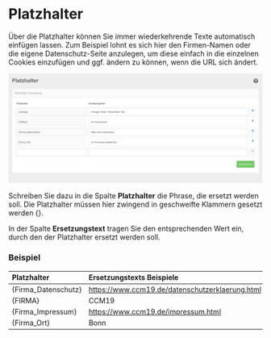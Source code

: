 # Platzhalter

Über die Platzhalter können Sie immer wiederkehrende Texte automatisch einfügen lassen. Zum Beispiel lohnt es sich hier den Firmen-Namen oder die eigene Datenschutz-Seite anzulegen, um diese einfach in die einzelnen Cookies einzufügen und ggf. ändern zu können, wenn die URL sich ändert.

![screenshot-2020.09.30-13_06_55-CCM19 - Cookie Consent Management Software](../assets/screenshot-2020.09.30-13_06_55-CCM19%20-%20Cookie%20Consent%20Management%20Software.jpg)



Schreiben Sie dazu in die Spalte **Platzhalter** die Phrase, die ersetzt werden soll. Die Platzhalter müssen hier zwingend in geschweifte Klammern gesetzt werden {}.

In der Spalte **Ersetzungstext** tragen Sie den entsprechenden Wert ein, durch den der Platzhalter ersetzt werden soll.

###  Beispiel

| Platzhalter         | Ersetzungstexts Beispiele                       |
| :------------------ | :---------------------------------------------- |
| {Firma_Datenschutz} | https://www.ccm19.de/datenschutzerklaerung.html |
| {FIRMA}             | CCM19                                           |
| {Firma_Impressum}   | https://www.ccm19.de/impressum.html             |
| {Firma_Ort}         | Bonn                                            |